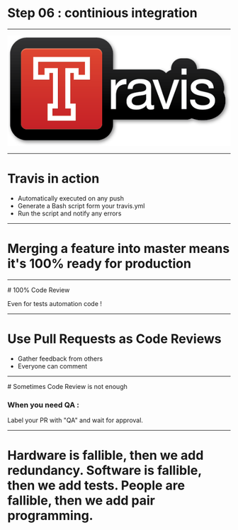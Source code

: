 # Step 06 : continious integration

---

![](../images/travis-ci.png)

---

# Travis in action

- Automatically executed on any push
- Generate a Bash script form your travis.yml
- Run the script and notify any errors

---

# Merging a feature into master means it's 100% ready for production

---

# 100% Code Review

Even for tests automation code !

---

# Use Pull Requests as Code Reviews

- Gather feedback from others
- Everyone can comment

---

# Sometimes Code Review is not enough

### When you need QA :

Label your PR with "QA" and wait for approval.


---

# Hardware is fallible, then we add redundancy. Software is fallible, then we add tests. People are fallible, then we add pair programming.